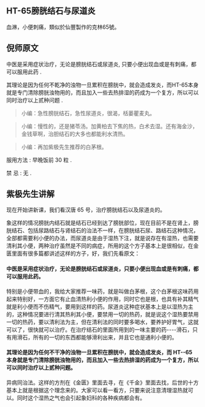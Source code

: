 ## HT-65膀胱结石与尿道炎

血淋，小便刺痛，類似於仙豐製作的克林65號。

## 倪师原文

中医是采用症状治疗，无论是膀胱结石或尿道炎, 只要小便出现血或是有刺痛，都可以服用此药 .

其理论是因为任何不乾净的浊物一旦累积在膀胱中，就会造成发炎，而HT-65本身就是专门清除膀胱浊物用的，而且加入一些去热排湿的药成为一个复方，所以可以同时治疗以上贰种问题 .

> 小编：急性膀胱结石，急性尿道炎，很渴，栝蒌瞿麦丸。

> 小编：慢性的，还是猪苓汤。加黄柏去下焦的热，白术去湿。还有海金沙，金钱草啊，治胆结石的大多也都能利水清热。

> 小编：再加紫极先生推荐的白茅根。

服用方法 : 早晚饭前 30 粒 .

禁 忌 : 无 .

## 紫极先生讲解

现在开始讲新课，我们看汉唐 65 号，治疗膀胱结石以及尿道炎的。

象这样的情况膀胱内结石就是结石已经到达了膀胱部位，现在目前不是在肾上，膀胱结石、包括尿路结石与肾结石的治法不一样，在膀胱结石尿、路结石这种情况，全部都需要利小便的办法，而尿道炎是由于湿热下注，就是说存在有湿热，也需要清利其小便，两种治疗虽然是不同的病症，所用的这个方子基本上是很相似，在金匮里面有很多篇都讲述这样的方子，好，我们先看原文：

#### 中医是采用症状治疗，无论是膀胱结石或尿道炎，只要小便出现血或是有刺痛，都可以服用此药。

特别是小便带血的，我给大家推荐一味药，就是叫做白茅根，这个白茅根这味药用起来特别好，一方面它有止血清热利小便的作用，同时它也是根，也具有补其精气就是利小便而不伤精气，要用到这样的药。尿道炎这种症状基本上是以湿热为主的，这种情况要进行清其热利其小便，要禁用一切的热药，就是说这个湿热要禁用一切的热药，要以清利法为主，但在清利法的同时要多喝水，要养护好胃气，这就可以了，很快就可以治疗。在治疗结石的里面所用到的一味主要的药----滑石，只有用滑石，所有的一切的东西都能够滑利出来，并且它也是通利小便的。

#### 其理论是因为任何不干净的浊物一旦累积在膀胱中，就会造成发炎，而 HT--65 本身就是专门清除膀胱浊物用的，而且加入一些去热排湿的药成为一个复方，所以可以同时治疗以上贰种问题。

异病同治法。这样的方剂在《金匮》里面去寻，在《千金》里面去找，后世的十方基本上就是根据这个理念来的。大家可以看一看方，只要来说注意清理湿热就可以。同时这个湿热之气也会引起象妇科的各种疾病都会有。
